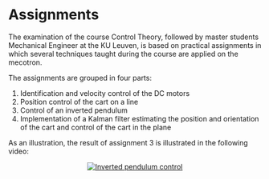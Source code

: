 # Assignments

The examination of the course Control Theory, followed by master students Mechanical Engineer at the KU Leuven, is based on practical assignments in which several techniques taught during the course are applied on the mecotron.

The assignments are grouped in four parts:

1. Identification and velocity control of the DC motors
2. Position control of the cart on a line
3. Control of an inverted pendulum
4. Implementation of a Kalman filter estimating the position and orientation of the cart and control of the cart in the plane

As an illustration, the result of assignment 3 is illustrated in the following video:
<p align="center">
<a href="https://www.youtube.com/watch?v=T3LNZQ07Iwk">
<img src="https://img.youtube.com/vi/T3LNZQ07Iwk/0.jpg" alt="Inverted pendulum control"/>
</a>
</p>
